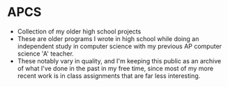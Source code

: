 # APCS
- Collection of my older high school projects
- These are older programs I wrote in high school while doing an independent study in computer science with my previous AP computer science 'A' teacher.
- These notably vary in quality, and I'm keeping this public as an archive of what I've done in the past in my free time, since most of my more recent work is in class assignments that are far less interesting.
